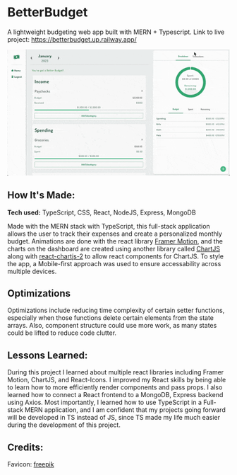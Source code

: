 # BetterBudget
A lightweight budgeting web app built with MERN + Typescript.
Link to live project: https://betterbudget.up.railway.app/

![alt-tag](client/public/budget.gif)

## How It's Made:
**Tech used:** TypeScript, CSS, React, NodeJS, Express, MongoDB

Made with the MERN stack with TypeScript, this full-stack application allows the user to track their expenses and create a personalized monthly budget. Animations are done with the react library [Framer Motion](https://www.framer.com/motion/), and the charts on the dashboard are created using another library called [ChartJS](https://www.chartjs.org/) along with [react-chartjs-2](https://react-chartjs-2.js.org/) to allow react components for ChartJS. To style the app, a Mobile-first approach was used to ensure accessability across multiple devices.

## Optimizations

Optimizations include reducing time complexity of certain setter functions, especially when those functions delete certain elements from the state arrays. Also, component structure could use more work, as many states could be lifted to reduce code clutter. 

## Lessons Learned:

During this project I learned about multiple react libraries including Framer Motion, ChartJS, and React-Icons. I improved my React skills by being able to learn how to more efficiently render components and pass props. I also learned how to connect a React frontend to a MongoDB, Express backend using Axios. Most importantly, I learned how to use TypeScript in a Full-stack MERN application, and I am confident that my projects going forward will be developed in TS instead of JS, since TS made my life much easier during the development of this project.

## Credits:
Favicon: [freepik](https://www.freepik.com/)

